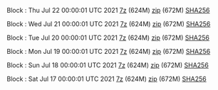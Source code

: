 Block : Thu Jul 22 00:00:01 UTC 2021 [7z](https://transfer.sh/1jJfoks/bootstrap.dat.20210722.7z) (624M) [zip](https://transfer.sh/1qUgbvk/bootstrap.dat.20210722.zip) (672M) [SHA256](https://transfer.sh/1qVbkTA/sha256.txt)

Block : Wed Jul 21 00:00:01 UTC 2021 [7z](https://transfer.sh/1K7Vhov/bootstrap.dat.20210721.7z) (624M) [zip](https://transfer.sh/1VFaV2b/bootstrap.dat.20210721.zip) (672M) [SHA256](https://transfer.sh/1yU77g9/sha256.txt)

Block : Tue Jul 20 00:00:01 UTC 2021 [7z](https://transfer.sh/1j74qim/bootstrap.dat.20210720.7z) (624M) [zip](https://transfer.sh/vjV8/bootstrap.dat.20210720.zip) (672M) [SHA256](https://transfer.sh/1cPqVMX/sha256.txt)

Block : Mon Jul 19 00:00:01 UTC 2021 [7z](https://transfer.sh/1Cv1mmE/bootstrap.dat.20210719.7z) (624M) [zip](https://transfer.sh/1YqNQYX/bootstrap.dat.20210719.zip) (672M) [SHA256](https://transfer.sh/1V1hYVf/sha256.txt)

Block : Sun Jul 18 00:00:01 UTC 2021 [7z](https://transfer.sh/R/bootstrap.dat.20210718.7z) (624M) [zip](https://transfer.sh/1LNg8df/bootstrap.dat.20210718.zip) (672M) [SHA256](https://transfer.sh/1gyJNP4/sha256.txt)

Block : Sat Jul 17 00:00:01 UTC 2021 [7z](https://transfer.sh/1C1s1xP/bootstrap.dat.20210717.7z) (624M) [zip](https://transfer.sh/1oE6RwN/bootstrap.dat.20210717.zip) (672M) [SHA256](https://transfer.sh/1tEzNXh/sha256.txt)
